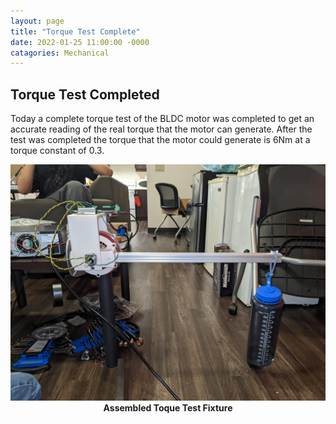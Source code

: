 ```yaml
---
layout: page
title: "Torque Test Complete"
date: 2022-01-25 11:00:00 -0000
catagories: Mechanical
---
```


## Torque Test Completed

Today a complete torque test of the BLDC motor was completed to get an accurate reading of the real torque that the motor can generate. After the test was completed the torque that the motor could generate is 6Nm at a torque constant of 0.3.

<img src="/assets/images/torque_test_setup.jpg">
<figcaption align="center"><b> Assembled Toque Test Fixture</b>
</figcaption>
